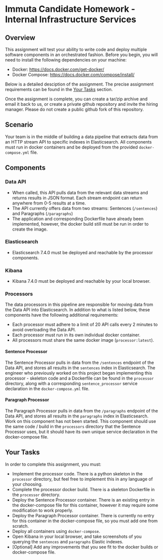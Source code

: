 # Immuta Candidate Homework - Internal Infrastructure Services

## Overview

This assignment will test your ability to write code and deploy multiple software components
in an orchestrated fashion. Before you begin, you will need to install the following
dependencies on your machine:

- Docker: https://docs.docker.com/get-docker/
- Docker Compose: https://docs.docker.com/compose/install/

Below is a detailed desciption of the assignment. The precise assignment requirements
can be found in the [Your Tasks](#your-tasks) section.

Once the assignment is complete, you can create a tar/zip archive and email it back to us,
or create a private github repository and invite the hiring manager. Please do not create
a public github fork of this repository.

## Scenario

Your team is in the middle of building a data pipeline that extracts data from an HTTP stream API to
specific indexes in Elasticsearch. All components must run in docker containers and be deployed
from the provided `docker-compose.yml` file.

## Components

### Data API

- When called, this API pulls data from the relevant data streams and returns results in JSON format.
    Each stream endpoint can return anywhere from 0-5 results at a time.
- The API currently offers data from two streams: Sentences (`/sentences`) and Paragraphs (`/paragraphs`)
- The application and corresponding Dockerfile have already been implemented, however, the docker build
    still must be run in order to create the image.

### Elasticsearch

- Elasticsearch 7.4.0 must be deployed and reachable by the processor components.

### Kibana

- Kibana 7.4.0 must be deployed and reachable by your local browser.

### Processors

The data processors in this pipeline are responsible for moving data from the Data API into
Elasticsearch. In addition to what is listed below, these components have the following
additional requirements:

- Each processor must adhere to a limit of 20 API calls every 2 minutes to avoid overloading
    the Data API.
- Each processor must run in its own individual docker container.
- All processors must share the same docker image (`processor:latest`).

#### Sentence Processor

The Sentence Processor pulls in data from the `/sentences` endpoint of the Data API, and stores
all results in the `sentences` index in Elasticsearch. The engineer who previously worked on this project
began implementing this processor - skeleton code and a Dockerfile can be found in the `processor` directory,
along with a corresponding `sentence_processor` service declaration in the `docker-compose.yml` file.

#### Paragraph Processor

The Paragraph Processor pulls in data from the `/paragraphs` endpoint of the Data API, and stores
all results in the `paragraphs` index in Elasticsearch. Work on this component has not been started.
This component should use the same code / build in the `processors` directory that the
Sentence Processor uses, but it should have its own unique service declaration in the
docker-compose file.

## Your Tasks

In order to complete this assignment, you must:

- Implement the processor code. There is a python skeleton in the `processor` directory, but
    feel free to implement this in any language of your choosing.
- Complete the processor docker build. There is a skeleton Dockerfile in the `processor` directory.
- Deploy the Sentence Processor container. There is an existing entry in the docker-compose file
    for this container, however it may require some modification to work properly.
- Deploy the Paragraph Processor container. There is currently no entry for this container in the
    docker-compose file, so you must add one from scratch.
- Deploy all containers using `docker-compose`.
- Open Kibana in your local browser, and take screenshots of you querying the `sentences` and
    `paragraphs` Elastic indexes.
- [Optional] Add any improvements that you see fit to the docker builds or docker-compose file.

